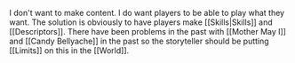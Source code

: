I don't want to make content. I do want players to be able to play what they want. The solution is obviously to have players make [[Skills|Skills]] and [[Descriptors]]. There have been problems in the past with [[Mother May I]] and [[Candy Bellyache]] in the past so the storyteller should be putting [[Limits]] on this in the [[World]].